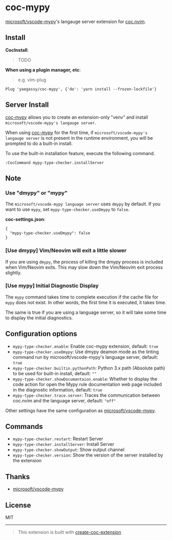 # coc-mypy

[microsoft/vscode-mypy](https://github.com/microsoft/vscode-mypy)'s langauge server extension for [coc.nvim](https://github.com/neoclide/coc.nvim).

## Install

**CocInstall**:

> TODO

**When using a plugin manager, etc**:

> e.g. vim-plug

```vim
Plug 'yaegassy/coc-mypy', {'do': 'yarn install --frozen-lockfile'}
```

## Server Install

[coc-mypy](https://github.com/yaegassy/coc-mypy) allows you to create an extension-only "venv" and install `microsoft/vscode-mypy's langauge server`.

When using [coc-mypy](https://github.com/yaegassy/coc-mypy) for the first time, if `microsoft/vscode-mypy's langauge server` is not present in the runtime environment, you will be prompted to do a built-in install.

To use the built-in installation feature, execute the following command.

```vim
:CocCommand mypy-type-checker.installServer
```

## Note

### Use "dmypy" or "mypy"

The `microsoft/vscode-mypy language server` uses `dmypy` by default. If you want to use `mypy`, set `mypy-type-checker.useDmypy` to `false`.

**coc-settings.json**:

```jsonc
{
  "mypy-type-checker.useDmypy": false
}
```

### [Use dmypy] Vim/Neovim will exit a little slower

If you are using `dmypy`, the process of killing the dmypy process is included when Vim/Neovim exits. This may slow down the Vim/Neovim exit process slightly.

### [Use mypy] Initial Diagnostic Display

The `mypy` command takes time to complete execution if the cache file for `mypy` does not exist. In other words, the first time it is executed, it takes time.

The same is true if you are using a language server, so it will take some time to display the initial diagnostics.

## Configuration options

- `mypy-type-checker.enable`: Enable coc-mypy extension, default: `true`
- `mypy-type-checker.useDmypy`: Use dmypy deamon mode as the linting command run by microsoft/vscode-mypy's language server, default: `true`
- `mypy-type-checker.builtin.pythonPath`: Python 3.x path (Absolute path) to be used for built-in install, default: `""`
- `mypy-type-checker.showDocumantaion.enable`: Whether to display the code action for open the Mypy rule documentation web page included in the diagnostic information, default: `true`
- `mypy-type-checker.trace.server`: Traces the communication between coc.nvim and the language server, default: `"off"`

Other settings have the same configuration as [microsoft/vscode-mypy](https://github.com/microsoft/vscode-mypy).

## Commands

- `mypy-type-checker.restart`: Restart Server
- `mypy-type-checker.installServer`: Install Server
- `mypy-type-checker.showOutput`: Show output channel
- `mypy-type-checker.version`: Show the version of the server installed by the extension

## Thanks

- [microsoft/vscode-mypy](https://github.com/microsoft/vscode-mypy)

## License

MIT

---

> This extension is built with [create-coc-extension](https://github.com/fannheyward/create-coc-extension)
